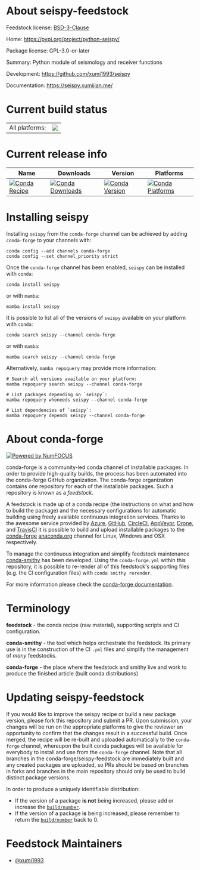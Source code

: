 About seispy-feedstock
======================

Feedstock license: [BSD-3-Clause](https://github.com/conda-forge/seispy-feedstock/blob/main/LICENSE.txt)

Home: https://pypi.org/project/python-seispy/

Package license: GPL-3.0-or-later

Summary: Python module of seismology and receiver functions

Development: https://github.com/xumi1993/seispy

Documentation: https://seispy.xumijian.me/

Current build status
====================


<table><tr><td>All platforms:</td>
    <td>
      <a href="https://dev.azure.com/conda-forge/feedstock-builds/_build/latest?definitionId=13623&branchName=main">
        <img src="https://dev.azure.com/conda-forge/feedstock-builds/_apis/build/status/seispy-feedstock?branchName=main">
      </a>
    </td>
  </tr>
</table>

Current release info
====================

| Name | Downloads | Version | Platforms |
| --- | --- | --- | --- |
| [![Conda Recipe](https://img.shields.io/badge/recipe-seispy-green.svg)](https://anaconda.org/conda-forge/seispy) | [![Conda Downloads](https://img.shields.io/conda/dn/conda-forge/seispy.svg)](https://anaconda.org/conda-forge/seispy) | [![Conda Version](https://img.shields.io/conda/vn/conda-forge/seispy.svg)](https://anaconda.org/conda-forge/seispy) | [![Conda Platforms](https://img.shields.io/conda/pn/conda-forge/seispy.svg)](https://anaconda.org/conda-forge/seispy) |

Installing seispy
=================

Installing `seispy` from the `conda-forge` channel can be achieved by adding `conda-forge` to your channels with:

```
conda config --add channels conda-forge
conda config --set channel_priority strict
```

Once the `conda-forge` channel has been enabled, `seispy` can be installed with `conda`:

```
conda install seispy
```

or with `mamba`:

```
mamba install seispy
```

It is possible to list all of the versions of `seispy` available on your platform with `conda`:

```
conda search seispy --channel conda-forge
```

or with `mamba`:

```
mamba search seispy --channel conda-forge
```

Alternatively, `mamba repoquery` may provide more information:

```
# Search all versions available on your platform:
mamba repoquery search seispy --channel conda-forge

# List packages depending on `seispy`:
mamba repoquery whoneeds seispy --channel conda-forge

# List dependencies of `seispy`:
mamba repoquery depends seispy --channel conda-forge
```


About conda-forge
=================

[![Powered by
NumFOCUS](https://img.shields.io/badge/powered%20by-NumFOCUS-orange.svg?style=flat&colorA=E1523D&colorB=007D8A)](https://numfocus.org)

conda-forge is a community-led conda channel of installable packages.
In order to provide high-quality builds, the process has been automated into the
conda-forge GitHub organization. The conda-forge organization contains one repository
for each of the installable packages. Such a repository is known as a *feedstock*.

A feedstock is made up of a conda recipe (the instructions on what and how to build
the package) and the necessary configurations for automatic building using freely
available continuous integration services. Thanks to the awesome service provided by
[Azure](https://azure.microsoft.com/en-us/services/devops/), [GitHub](https://github.com/),
[CircleCI](https://circleci.com/), [AppVeyor](https://www.appveyor.com/),
[Drone](https://cloud.drone.io/welcome), and [TravisCI](https://travis-ci.com/)
it is possible to build and upload installable packages to the
[conda-forge](https://anaconda.org/conda-forge) [anaconda.org](https://anaconda.org/)
channel for Linux, Windows and OSX respectively.

To manage the continuous integration and simplify feedstock maintenance
[conda-smithy](https://github.com/conda-forge/conda-smithy) has been developed.
Using the ``conda-forge.yml`` within this repository, it is possible to re-render all of
this feedstock's supporting files (e.g. the CI configuration files) with ``conda smithy rerender``.

For more information please check the [conda-forge documentation](https://conda-forge.org/docs/).

Terminology
===========

**feedstock** - the conda recipe (raw material), supporting scripts and CI configuration.

**conda-smithy** - the tool which helps orchestrate the feedstock.
                   Its primary use is in the construction of the CI ``.yml`` files
                   and simplify the management of *many* feedstocks.

**conda-forge** - the place where the feedstock and smithy live and work to
                  produce the finished article (built conda distributions)


Updating seispy-feedstock
=========================

If you would like to improve the seispy recipe or build a new
package version, please fork this repository and submit a PR. Upon submission,
your changes will be run on the appropriate platforms to give the reviewer an
opportunity to confirm that the changes result in a successful build. Once
merged, the recipe will be re-built and uploaded automatically to the
`conda-forge` channel, whereupon the built conda packages will be available for
everybody to install and use from the `conda-forge` channel.
Note that all branches in the conda-forge/seispy-feedstock are
immediately built and any created packages are uploaded, so PRs should be based
on branches in forks and branches in the main repository should only be used to
build distinct package versions.

In order to produce a uniquely identifiable distribution:
 * If the version of a package **is not** being increased, please add or increase
   the [``build/number``](https://docs.conda.io/projects/conda-build/en/latest/resources/define-metadata.html#build-number-and-string).
 * If the version of a package **is** being increased, please remember to return
   the [``build/number``](https://docs.conda.io/projects/conda-build/en/latest/resources/define-metadata.html#build-number-and-string)
   back to 0.

Feedstock Maintainers
=====================

* [@xumi1993](https://github.com/xumi1993/)


<!-- dummy commit to enable rerendering -->


<!-- dummy commit to enable rerendering -->

